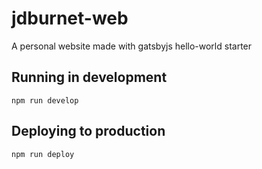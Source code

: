 # jdburnet-web
A personal website made with gatsbyjs hello-world starter

## Running in development
`npm run develop`

## Deploying to production
`npm run deploy`
